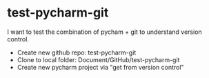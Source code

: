 # test-pycharm-git
I want to test the combination of pycham + git to understand version control.

- Create new github repo: test-pycharm-git
- Clone to local folder: Document/GitHub/test-pycharm-git
- Create new pycharm project via "get from version control"